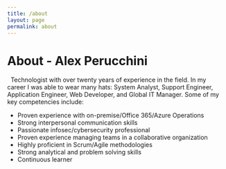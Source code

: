 ```yaml
---
title: /about
layout: page
permalink: about
---
```


# About - Alex Perucchini
&nbsp;
Technologist with over twenty years of experience in the field. In my career I was able to wear many hats: System Analyst, Support Engineer, Application Engineer, Web Developer, and Global IT Manager. Some of my key competencies include:
&nbsp;
* Proven experience with on-premise/Office 365/Azure Operations 
* Strong interpersonal communication skills
* Passionate infosec/cybersecurity professional
* Proven experience managing teams in a collaborative organization
* Highly proficient in Scrum/Agile methodologies
* Strong analytical and problem solving skills
* Continuous learner
